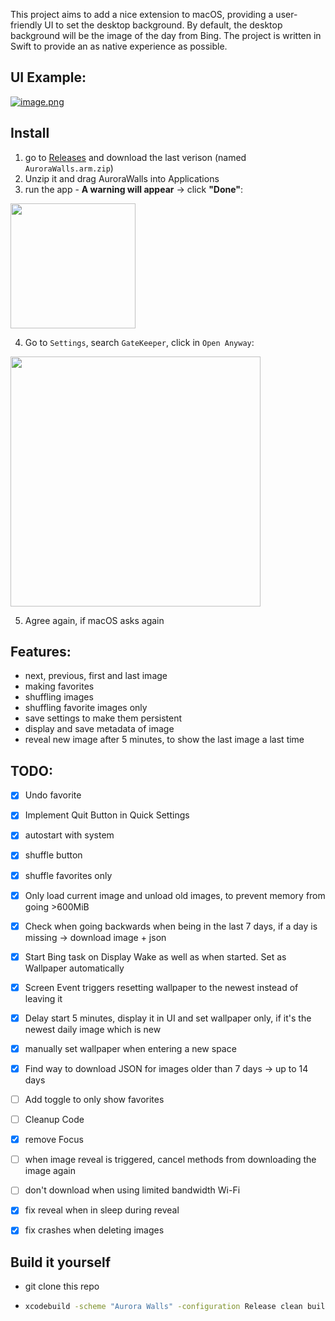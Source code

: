This project aims to add a nice extension to macOS, providing a user-friendly UI to set the desktop background.
By default, the desktop background will be the image of the day from Bing. The project is written in Swift to provide an as native experience as possible.

## UI Example:
[![image.png](https://i.ibb.co/Fwm0ZG2/image.png)](https://i.ibb.co/Fwm0ZG2)

## Install
1. go to [Releases](https://github.com/KuramaSyu/AuroraWalls/releases) and download the last verison (named `AuroraWalls.arm.zip`)
2. Unzip it and drag AuroraWalls into Applications
3. run the app - **A warning will appear** -> click **"Done"**:
<img src="https://i.postimg.cc/3wd5Mxvn/image.png" width="200">

4. Go to `Settings`, search `GateKeeper`, click in `Open Anyway`:
<img src="https://i.postimg.cc/pXJJvQQL/image.png" width="400">

5. Agree again, if macOS asks again

## Features:
- next, previous, first and last image
- making favorites
- shuffling images
- shuffling favorite images only
- save settings to make them persistent
- display and save metadata of image
- reveal new image after 5 minutes, to show the last image a last time
  


## TODO:
- [x] Undo favorite
- [x] Implement Quit Button in Quick Settings
- [x] autostart with system
- [x] shuffle button
- [x] shuffle favorites only
- [x] Only load current image and unload old images, to prevent memory from going >600MiB
- [x] Check when going backwards when being in the last 7 days, if a day is missing → download image + json
- [x] Start Bing task on Display Wake as well as when started. Set as Wallpaper automatically
- [x] Screen Event triggers resetting wallpaper to the newest instead of leaving it
- [x] Delay start 5 minutes, display it in UI and set wallpaper only, if it's the newest daily image which is new
- [x] manually set wallpaper when entering a new space
- [x] Find way to download JSON for images older than 7 days → up to 14 days
- [ ] Add toggle to only show favorites
- [ ] Cleanup Code
- [x] remove Focus
- [ ] when image reveal is triggered, cancel methods from downloading the image again
- [ ] don't download when using limited bandwidth Wi-Fi
- [x] fix reveal when in sleep during reveal
- [x] fix crashes when deleting images 


## Build it yourself
- git clone this repo
- 
    ```bash
    xcodebuild -scheme "Aurora Walls" -configuration Release clean build -derivedDataPath ./build
    ```
